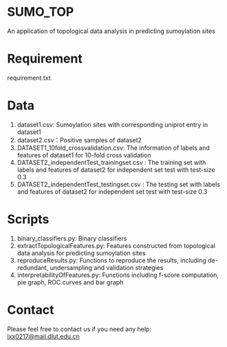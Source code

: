 # SUMO_TOP
An application of topological data analysis in predicting sumoylation sites

# Requirement
requirement.txt

# Data
1. dataset1.csv: Sumoylation sites with corresponding uniprot entry in dataset1
2. dataset2.csv：Positive samples of dataset2
3. DATASET1_10fold_crossvalidation.csv: The information of labels and features of dataset1 for 10-fold cross validation
4. DATASET2_independentTest_trainingset.csv : The training set with labels and features of dataset2 for independent set test with test-size 0.3
5. DATASET2_independentTest_testingset.csv : The testing set with labels and features of dataset2 for independent set test with test-size 0.3

# Scripts
1. binary_classifiers.py: Binary classifiers 
2. extractTopologicalFeatures.py: Features constructed from topological data analysis for predicting sumoylation sites
3. reproduceResults.py: Functions to reproduce the results, including de-redundant, undersampling and validation strategies
4. interpretabilityOfFeatures.py: Functions including f-score computation, pie graph, ROC curves and bar graph

# Contact 
Please feel free to contact us if you need any help: lxx0217@mail.dlut.edu.cn
